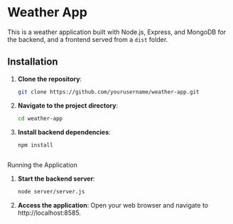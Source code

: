 # Weather App

This is a weather application built with Node.js, Express, and MongoDB for the backend, and a frontend served from a `dist` folder.

## Installation

1. **Clone the repository**:
   ```bash
   git clone https://github.com/yourusername/weather-app.git
2. **Navigate to the project directory**:
    ```bash
    cd weather-app
3. **Install backend dependencies**:
    ```bash
   npm install
  
Running the Application
1. **Start the backend server**:
   ```bash
   node server/server.js
3. **Access the application**:
   Open your web browser and navigate to http://localhost:8585.
